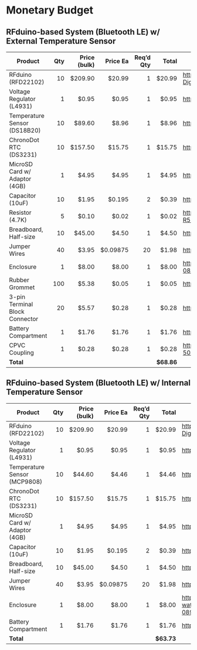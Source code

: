 # Monetary Budget

## RFduino-based System (Bluetooth LE) w/ External Temperature Sensor
Product|Qty|Price (bulk)|Price Ea|Req’d Qty|Total|Link
---|--:|--:|--:|--:|--:|---
RFduino (RFD22102)|10|$209.90|$20.99|1|$20.99|http://www.mouser.com/ProductDetail/RF-Digital/RFD22102
Voltage Regulator (L4931)|1|$0.95|$0.95|1|$0.95|https://www.adafruit.com/products/2166
Temperature Sensor (DS18B20)|10|$89.60|$8.96|1|$8.96|https://www.sparkfun.com/products/11050
ChronoDot RTC (DS3231)|10|$157.50|$15.75|1|$15.75|http://www.adafruit.com/product/255
MicroSD Card w/ Adaptor (4GB)|1|$4.95|$4.95|1|$4.95|http://www.amazon.com/dp/B00200K1TS
Capacitor (10uF)|10|$1.95|$0.195|2|$0.39|https://www.adafruit.com/product/2195
Resistor (4.7K)|5|$0.10|$0.02|1|$0.02|http://www.mouser.com/ProductDetail/Ohmite/OK4725E-R52/
Breadboard, Half-size|10|$45.00|$4.50|1|$4.50|http://www.adafruit.com/products/64
Jumper Wires|40|$3.95|$0.09875|20|$1.98|http://www.adafruit.com/products/825
Enclosure|1|$8.00|$8.00|1|$8.00|http://www.kmart.com/coleman-watertight-container/p-089W004711075001P?prdNo=13
Rubber Grommet|100|$5.38|$0.05|1|$0.05|http://www.grainger.com/product/Grommet-3MPN7
3-pin Terminal Block Connector|20|$5.57|$0.28|1|$0.28|http://www.amazon.com/dp/B00NWFJ8O4
Battery Compartment|1|$1.76|$1.76|1|$1.76|http://www.adafruit.com/products/727
CPVC Coupling|1|$0.28|$0.28|1|$0.28|http://www.lowes.com/pd_23762-322-50107N_4294765342__?productId=3132993
**Total**|||||**$68.86**|

## RFduino-based System (Bluetooth LE) w/ Internal Temperature Sensor
Product|Qty|Price (bulk)|Price Ea|Req’d Qty|Total|Link
---|--:|--:|--:|--:|--:|---
RFduino (RFD22102)|10|$209.90|$20.99|1|$20.99|http://www.mouser.com/ProductDetail/RF-Digital/RFD22102
Voltage Regulator (L4931)|1|$0.95|$0.95|1|$0.95|https://www.adafruit.com/products/2166
Temperature Sensor (MCP9808)|10|$44.60|$4.46|1|$4.46|http://www.adafruit.com/product/1782
ChronoDot RTC (DS3231)|10|$157.50|$15.75|1|$15.75|http://www.adafruit.com/product/255
MicroSD Card w/ Adaptor (4GB)|1|$4.95|$4.95|1|$4.95|http://www.amazon.com/dp/B00200K1TS
Capacitor (10uF)|10|$1.95|$0.195|2|$0.39|https://www.adafruit.com/product/2195
Breadboard, Half-size|10|$45.00|$4.50|1|$4.50|http://www.adafruit.com/products/64
Jumper Wires|40|$3.95|$0.09875|20|$1.98|http://www.adafruit.com/products/825
Enclosure|1|$8.00|$8.00|1|$8.00|http://www.kmart.com/coleman-watertight-container/p-089W004711075001P?prdNo=13
Battery Compartment|1|$1.76|$1.76|1|$1.76|http://www.adafruit.com/products/727
**Total**|||||**$63.73**|
